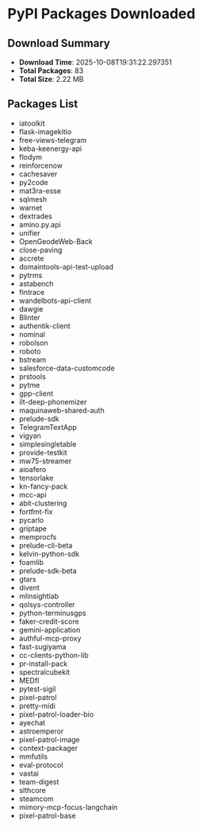 # PyPI Packages Downloaded

## Download Summary
- **Download Time**: 2025-10-08T19:31:22.297351
- **Total Packages**: 83
- **Total Size**: 2.22 MB

## Packages List
- iatoolkit
- flask-imagekitio
- free-views-telegram
- keba-keenergy-api
- flodym
- reinforcenow
- cachesaver
- py2code
- mat3ra-esse
- sqlmesh
- warnet
- dextrades
- amino.py.api
- unifier
- OpenGeodeWeb-Back
- close-paving
- accrete
- domaintools-api-test-upload
- pytrms
- astabench
- fintrace
- wandelbots-api-client
- dawgie
- Blinter
- authentik-client
- nominal
- robolson
- roboto
- bstream
- salesforce-data-customcode
- prstools
- pytme
- gpp-client
- ilt-deep-phonemizer
- maquinaweb-shared-auth
- prelude-sdk
- TelegramTextApp
- vigyan
- simplesingletable
- provide-testkit
- mw75-streamer
- aioafero
- tensorlake
- kn-fancy-pack
- mcc-api
- abit-clustering
- fortfmt-fix
- pycarlo
- griptape
- memprocfs
- prelude-cli-beta
- kelvin-python-sdk
- foamlib
- prelude-sdk-beta
- gtars
- divent
- mlinsightlab
- qolsys-controller
- python-terminusgps
- faker-credit-score
- gemini-application
- authful-mcp-proxy
- fast-sugiyama
- cc-clients-python-lib
- pr-install-pack
- spectralcubekit
- MEDfl
- pytest-sigil
- pixel-patrol
- pretty-midi
- pixel-patrol-loader-bio
- ayechat
- astroemperor
- pixel-patrol-image
- context-packager
- mmfutils
- eval-protocol
- vastai
- team-digest
- slthcore
- steamcom
- mimory-mcp-focus-langchain
- pixel-patrol-base
